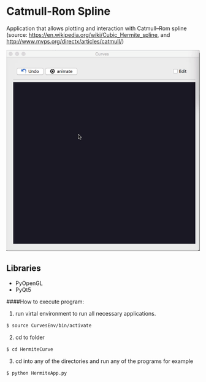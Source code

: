 # Catmull-Rom Spline
Application that allows plotting and interaction with  Catmull–Rom spline
(source: https://en.wikipedia.org/wiki/Cubic_Hermite_spline, and http://www.mvps.org/directx/articles/catmull/)

![alt text](https://github.com/RodrigoFigueroaM/CurvesAndSurfaces/blob/master/CatmullRom/Kapture.gif)
## Libraries
- PyOpenGL
- PyQt5

####How to execute program:
1) run virtal environment to run all necessary applications.
```sh
$ source CurvesEnv/bin/activate
```
2) cd to folder
```sh
$ cd HermiteCurve
```
3) cd into any of the directories and run any of the programs for example
```sh
$ python HermiteApp.py
```
